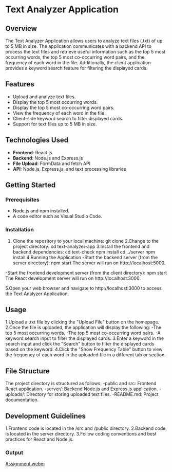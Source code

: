 # Text Analyzer Application

## Overview

The Text Analyzer Application allows users to analyze text files (.txt) of up to 5 MB in size. The application communicates with a backend API to process the text files and retrieve useful information such as the top 5 most occurring words, the top 5 most co-occurring word pairs, and the frequency of each word in the file. Additionally, the client application provides a keyword search feature for filtering the displayed cards.

## Features

- Upload and analyze text files.
- Display the top 5 most occurring words.
- Display the top 5 most co-occurring word pairs.
- View the frequency of each word in the file.
- Client-side keyword search to filter displayed cards.
- Support for text files up to 5 MB in size.

## Technologies Used

- **Frontend**: React.js
- **Backend**: Node.js and Express.js
- **File Upload**: FormData and fetch API
- **API**: Node.js, Express.js, and text processing libraries

## Getting Started

### Prerequisites

- Node.js and npm installed.
- A code editor such as Visual Studio Code.

### Installation

1. Clone the repository to your local machine:
   git clone <repository-url> 
2.Change to the project directory:
cd text-analyzer-app
3.Install the frontend and backend dependencies:
cd text-check
npm install
cd ../server
npm install
4.Running the Application
-Start the backend server (from the server directory):
npm start
The server will run on http://localhost:5000.

-Start the frontend development server (from the client directory):
npm start
The React development server will run on http://localhost:3000.

5.Open your web browser and navigate to http://localhost:3000 to access the Text Analyzer Application.

## Usage
1.Upload a .txt file by clicking the "Upload File" button on the homepage.
2.Once the file is uploaded, the application will display the following:
-The top 5 most occurring words.
-The top 5 most co-occurring word pairs.
-A keyword search input to filter the displayed cards.
3.Enter a keyword in the search input and click the "Search" button to filter the displayed cards based on the keyword.
4.Click the "Show Frequency Table" button to view the frequency of each word in the uploaded file in a different tab or section.

## File Structure
The project directory is structured as follows:
-public and src: Frontend React application.
-server/: Backend Node.js and Express.js application.
-uploads/: Directory for storing uploaded text files.
-README.md: Project documentation.

## Development Guidelines
1.Frontend code is located in the /src and /public directory.
2.Backend code is located in the server directory.
3.Follow coding conventions and best practices for React and Node.js.

### Output
[Assignment.webm](https://github.com/Jyoti-Sharma10/text-check/assets/73213971/e0ab4c28-fe2d-4743-84a7-1057529d8402)


